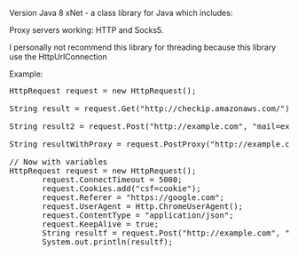 Version Java 8
xNet - a class library for Java which includes:

Proxy servers working: HTTP and Socks5.

I personally not recommend this library for threading because this library use the HttpUrlConnection

Example:
<pre>
HttpRequest request = new HttpRequest();

String result = request.Get("http://checkip.amazonaws.com/").toString();

String result2 = request.Post("http://example.com", "mail=example@gmail.com&password=pass");

String resultWithProxy = request.PostProxy("http://example.com", "mail=example@gmail.com&password=pass", "179.0.0.0:8080", Proxy.Type.HTTP);

// Now with variables
HttpRequest request = new HttpRequest();
       request.ConnectTimeout = 5000;
       request.Cookies.add("csf=cookie");
       request.Referer = "https://google.com";
       request.UserAgent = Http.ChromeUserAgent();
       request.ContentType = "application/json";
       request.KeepAlive = true;
       String resultf = request.Post("http://example.com", "mail=example@gmail.com&password=pass").toString();
       System.out.println(resultf);
</pre>
